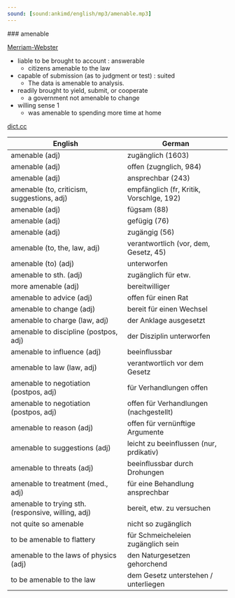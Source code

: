 ```yaml
---
sound: [sound:ankimd/english/mp3/amenable.mp3]
---
```


\### amenable

[Merriam-Webster](https://www.merriam-webster.com/dictionary/amenable)

- liable to be brought to account : answerable
    - citizens amenable to the law
- capable of submission (as to judgment or test) : suited
    - The data is amenable to analysis.
- readily brought to yield, submit, or cooperate
    - a government not amenable to change
- willing sense 1
    - was amenable to spending more time at home

[dict.cc](https://www.dict.cc/amenable)

| English        | German       |
| -------------- | ------------ |
| amenable (adj) | zugänglich (1603) |
| amenable (adj) | offen (zugnglich, 984) |
| amenable (adj) | ansprechbar (243) |
| amenable (to, criticism, suggestions, adj) | empfänglich (fr, Kritik, Vorschlge, 192) |
| amenable (adj) | fügsam (88) |
| amenable (adj) | gefügig (76) |
| amenable (adj) | zugängig (56) |
| amenable (to, the, law, adj) | verantwortlich (vor, dem, Gesetz, 45) |
| amenable (to) (adj) | unterworfen |
| amenable to sth. (adj) | zugänglich für etw. |
| more amenable (adj) | bereitwilliger |
| amenable to advice (adj) | offen für einen Rat |
| amenable to change (adj) | bereit für einen Wechsel |
| amenable to charge (law, adj) | der Anklage ausgesetzt |
| amenable to discipline (postpos, adj) | der Disziplin unterworfen |
| amenable to influence (adj) | beeinflussbar |
| amenable to law (law, adj) | verantwortlich vor dem Gesetz |
| amenable to negotiation (postpos, adj) | für Verhandlungen offen |
| amenable to negotiation (postpos, adj) | offen für Verhandlungen (nachgestellt) |
| amenable to reason (adj) | offen für vernünftige Argumente |
| amenable to suggestions (adj) | leicht zu beeinflussen (nur, prdikativ) |
| amenable to threats (adj) | beeinflussbar durch Drohungen |
| amenable to treatment (med., adj) | für eine Behandlung ansprechbar |
| amenable to trying sth. (responsive, willing, adj) | bereit, etw. zu versuchen |
| not quite so amenable | nicht so zugänglich |
| to be amenable to flattery | für Schmeicheleien zugänglich sein |
| amenable to the laws of physics (adj) | den Naturgesetzen gehorchend |
| to be amenable to the law | dem Gesetz unterstehen / unterliegen |
